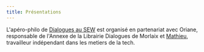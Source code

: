 ```yaml
---
title: Présentations
---
```

L'apéro-philo de [Dialogues au SEW](https://m.facebook.com/annexedialoguesmorlaixsew) est organisé en partenariat avec Oriane, responsable de l'Annexe de la Librairie Dialogues de Morlaix et [Mathieu](https://spinning-fantasies.org), travailleur indépendant dans les metiers de la tech.
